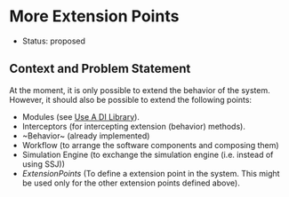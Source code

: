 # More Extension Points

* Status: proposed

## Context and Problem Statement

At the moment, it is only possible to extend the behavior of the system. However, it should also be possible to extend the following points:

* Modules (see [Use A DI Library](0001-use-a-dependency-injection-library.md)).
* Interceptors (for intercepting extension (behavior) methods).
* ~Behavior~ (already implemented)
* Workflow (to arrange the software components and composing them)
* Simulation Engine (to exchange the simulation engine (i.e. instead of using SSJ))
* *ExtensionPoints* (To define a extension point in the system. This might be used only for the other extension points defined above).
